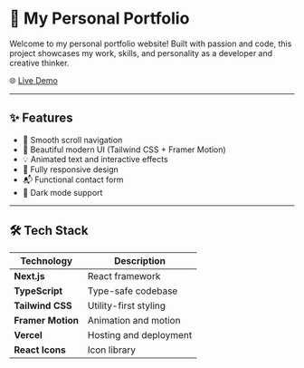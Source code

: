 # 💼 My Personal Portfolio

Welcome to my personal portfolio website! Built with passion and code, this project showcases my work, skills, and personality as a developer and creative thinker.

🌐 [Live Demo](https://geetika-portfolio-nu.vercel.app/)

---

## ✨ Features

- 🚀 Smooth scroll navigation
- 🎨 Beautiful modern UI (Tailwind CSS + Framer Motion)
- 💡 Animated text and interactive effects
- 📱 Fully responsive design
- 📬 Functional contact form
- 🌈 Dark mode support

---

## 🛠 Tech Stack

| Technology    | Description                  |
|---------------|------------------------------|
| **Next.js**   | React framework              |
| **TypeScript**| Type-safe codebase           |
| **Tailwind CSS** | Utility-first styling    |
| **Framer Motion** | Animation and motion     |
| **Vercel**    | Hosting and deployment       |
| **React Icons** | Icon library              |

